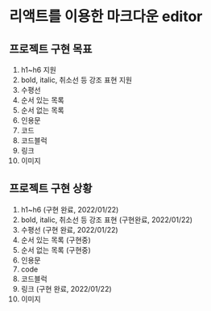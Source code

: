 # 리액트를 이용한 마크다운 editor

## 프로젝트 구현 목표

1. h1~h6 지원
2. bold, italic, 취소선 등 강조 표현 지원
3. 수평선
4. 순서 있는 목록
5. 순서 없는 목록
6. 인용문
7. 코드
8. 코드블럭
9. 링크
10. 이미지

## 프로젝트 구현 상황

1. h1~h6 (구현 완료, 2022/01/22)
2. bold, italic, 취소선 등 강조 표현 (구현완료, 2022/01/22)
3. 수평선 (구현 완료, 2022/01/22)
4. 순서 있는 목록 (구현중)
5. 순서 없는 목록 (구현중)
6. 인용문
7. code
8. 코드블럭
9. 링크 (구현 완료, 2022/01/22)
10. 이미지
